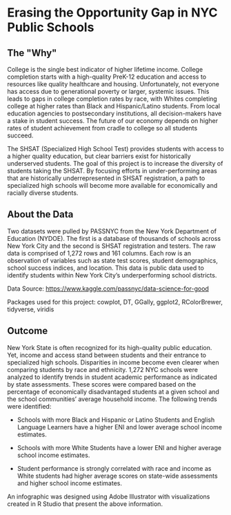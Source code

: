 # Erasing the Opportunity Gap in NYC Public Schools

## The "Why"
College is the single best indicator of higher lifetime income. College completion starts with a high-quality PreK-12 education and access to resources like quality healthcare and housing. Unfortunately, not everyone has access due to generational poverty or larger, systemic issues. This leads to gaps in college completion rates by race, with Whites completing college at higher rates than Black and Hispanic/Latino students. From local education agencies to postsecondary institutions, all decision-makers have a stake in student success. The future of our economy depends on higher rates of student achievement from cradle to college so all students succeed. 

The SHSAT (Specialized High School Test) provides students with access to a higher quality education, but clear barriers exist for historically underserved students. The goal of this project is to increase the diversity of students taking the SHSAT. By focusing efforts in under-performing areas that are historically underrepresented in SHSAT registration, a path to specialized high schools will become more available for economically and racially diverse students.

## About the Data 
Two datasets were pulled by PASSNYC from the New York Department of Education (NYDOE). The first is a database of thousands of schools across New York City and the second is SHSAT registration and testers. The raw data is comprised of 1,272 rows and 161 columns. Each row is an observation of variables such as state test scores, student demographics, school success indices, and location. This data is public data used to identify students within New York City’s underperforming school districts. 

Data Source: https://www.kaggle.com/passnyc/data-science-for-good

Packages used for this project: cowplot, DT,  GGally, ggplot2, RColorBrewer, tidyverse, viridis

## Outcome 
New York State is often recognized for its high-quality public education. Yet, income and access stand between students and their entrance to specialized high schools. Disparities in income become even clearer when comparing students by race and ethnicity. 1,272 NYC schools were analyzed to identify trends in student academic performance as indicated by state assessments. These scores were compared based on the percentage of economically disadvantaged students at a given school and the school communities’ average household income. The following trends were identified:

* Schools with more Black and Hispanic or Latino Students and English Language Learners have a higher ENI and lower average school income estimates.

* Schools with more White Students have a lower ENI and higher average school income estimates.

* Student performance is strongly correlated with race and income as White students had higher average scores on state-wide assessments and higher school income estimates.
	
An infographic was designed using Adobe Illustrator with visualizations created in R Studio that present the above information. 

